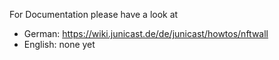 For Documentation please have a look at
* German: https://wiki.junicast.de/de/junicast/howtos/nftwall
* English: none yet
